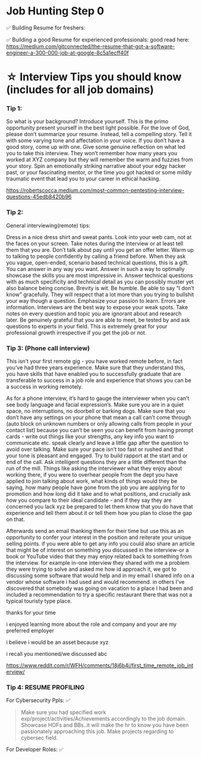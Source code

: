 
# Job Hunting Step 0

✅ 
Building Resume for freshers:




✅
Building a good Resume for experienced professionals:
good read here: https://medium.com/gitconnected/the-resume-that-got-a-software-engineer-a-300-000-job-at-google-8c5a1ecff40f










# ☆ Interview Tips you should know (includes for all job domains)


### Tip 1:
So what is your background? Introduce yourself.
This is the primo opportunity present yourself in the best light possible. For the love of God, please don’t summarize your resume. Instead, tell a compelling story. Tell it with some varying tone and affectation in your voice. If you don’t have a good story, come up with one. Give some genuine reflection on what led you to take this interview. They won’t remember how many years you worked at XYZ company but they will remember the warm and fuzzies from your story. Spin an emotionally striking narrative about your edgy hacker past, or your fascinating mentor, or the time you got hacked or some mildly traumatic event that lead you to your career in ethical hacking.

https://robertscocca.medium.com/most-common-pentesting-interview-questions-45edb8420b96
 
 

### Tip 2:  
General interviewing(remote) tips:

Dress in a nice dress shirt and sweat pants.
Look into your web cam, not at the faces on your screen.
Take notes during the interview or at least tell them that you are.
Don’t talk about pay until you get an offer letter.
Warm up to talking to people confidently by calling a friend before.
When they ask you vague, open-ended, scenario based technical questions, this is a gift. You can answer in any way you want. Answer in such a way to optimally showcase the skills you are most impressive in.
Answer technical questions with as much specificity and technical detail as you can possibly muster yet also balance being concise. Brevity is wit.
Be humble. Be able to say “I don’t know” gracefully. They will respect that a lot more than you trying to bullshit your way though a question. Emphasize your passion to learn.
Errors are information. Interviews are the best way to expose your weak spots. Take notes on every question and topic you are ignorant about and research later.
Be genuinely grateful that you are able to meet, be tested by and ask questions to experts in your field. This is extremely great for your professional growth irrespective if you get the job or not.



### Tip 3: (Phone call interview)

This isn’t your first remote gig - you have worked remote before, in fact you’ve had three years experience. Make sure that they understand this, you have skills that have enabled you to successfully graduate that are transferable to success in a job role and experience that shows you can be a success in working remotely.

As for a phone interview, it’s hard to gauge the interviewer when you can’t see body language and facial expression’s. Make sure you are in a quiet space, no interruptions, no doorbell or barking dogs. Make sure that you don’t have any settings on your phone that mean a call can’t come through (auto block on unknown numbers or only allowing calls from people in your contact list) because you can’t be seen you can benefit from having prompt cards - write out things like your strengths, any key info you want to communicate etc. speak clearly and leave a little gap after the question to avoid over talking. Make sure your pace isn’t too fast or rushed and that your tone is pleasant and engaged. Try to build rapport at the start and or end of the call. Ask intelligent questions they are a little different than the run of the mill. Things like asking the interviewer what they enjoy about working there, if you were to overhear people from the dept you have applied to join talking about work, what kinds of things would they be saying, how many people have gone from the job you are applying for to promotion and how long did it take and to what positions, and crucially ask how you compare to their ideal candidate - and if they say they are concerned you lack xyz be prepared to let them know that you do have that experience and tell them about it or tell them how you plan to close the gap on that.

Afterwards send an email thanking them for their time but use this as an opportunity to confer your interest in the position and reiterate your unique selling points. if you were able to get any info you could also share an article that might be of interest on something you discussed in the interview-or a book or YouTube video that they may enjoy related back to something from the interview. for example in-one interview they shared with me a problem they were trying to solve and asked me how id approach it, we got to discussing some software that would help and in my email l shared info on a vendor whose software i had used and would recommend. in others I've discovered that somebody was going on vacation to a place l had been and included a recommendation to try a specific restaurant there that was not a typical touristy type place.

thanks for your time

i enjoyed learning more about the role and company and your are my preferred employer

i believe i would be an asset because xyz

i recall you mentioned/we discussed abc

https://www.reddit.com/r/WFH/comments/18j6b4i/first_time_remote_job_interview/


### Tip 4: RESUME PROFILING

For Cybersecurity Ppls: ✅

> Make sure you had specified work exp/project/activities/Achievements accordingly to the job domain.
> Showcase HOFs and BBs..it will make the hr to know you have been passionately approaching this job.
> Make projects regarding to cybersec field.

For Developer Roles: ✅



